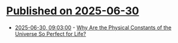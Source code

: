 # [Published on 2025-06-30](index.md)

* [2025-06-30, 09:03:00](https://soylentnews.org/article.pl?sid=25/06/29/1626204&from=rss) - [Why Are the Physical Constants of the Universe So Perfect for Life?](https://soylentnews.org/article.pl?sid=25/06/29/1626204&from=rss)
